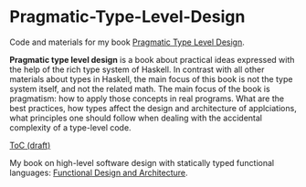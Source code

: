# Pragmatic-Type-Level-Design

Code and materials for my book [Pragmatic Type Level Design](https://leanpub.com/pragmatic-type-level-design).

**Pragmatic type level design** is a book about practical ideas expressed with the help of the rich type system of Haskell. In contrast with all other materials about types in Haskell, the main focus of this book is not the type system itself, and not the related math. The main focus of the book is pragmatism: how to apply those concepts in real programs. What are the best practices, how types affect the design and architecture of applciations, what principles one should follow when dealing with the accidental complexity of a type-level code.

[ToC (draft)](https://docs.google.com/document/d/1eCZKPeq5tiRzY8QyxcgYlKXTGaPLWCVboAaaUEfC_D0/edit?usp=sharing)

My book on high-level software design with statically typed functional languages: [Functional Design and Architecture](https://www.manning.com/books/functional-design-and-architecture).
